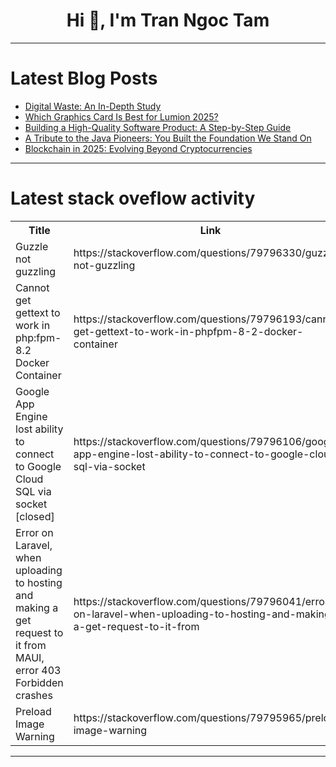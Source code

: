 <h1 align="center">Hi 👋, I'm Tran Ngoc Tam</h1>

---

# Latest Blog Posts 
<!-- BLOG-POST-LIST:START -->
- [Digital Waste: An In-Depth Study](https://dev.to/defremont/digital-waste-an-in-depth-study-4f92)
- [Which Graphics Card Is Best for Lumion 2025?](https://dev.to/irender_gpu_cloud/which-graphics-card-is-best-for-lumion-2025-1mja)
- [Building a High-Quality Software Product: A Step-by-Step Guide](https://dev.to/defremont/building-a-high-quality-software-product-a-step-by-step-guide-5ff2)
- [A Tribute to the Java Pioneers: You Built the Foundation We Stand On](https://dev.to/adamthedeveloper/a-tribute-to-the-java-pioneers-you-built-the-foundation-we-stand-on-1k30)
- [Blockchain in 2025: Evolving Beyond Cryptocurrencies](https://dev.to/defremont/blockchain-in-2025-evolving-beyond-cryptocurrencies-185m)
<!-- BLOG-POST-LIST:END -->

---

# Latest stack oveflow activity
<table>
  <tr><th>Title</th><th>Link</th></tr>
  <!-- STACKOVERFLOW:START --><tr><td>Guzzle not guzzling</td><td>https://stackoverflow.com/questions/79796330/guzzle-not-guzzling</td></tr><tr><td>Cannot get gettext to work in php:fpm-8.2 Docker Container</td><td>https://stackoverflow.com/questions/79796193/cannot-get-gettext-to-work-in-phpfpm-8-2-docker-container</td></tr><tr><td>Google App Engine lost ability to connect to Google Cloud SQL via socket [closed]</td><td>https://stackoverflow.com/questions/79796106/google-app-engine-lost-ability-to-connect-to-google-cloud-sql-via-socket</td></tr><tr><td>Error on Laravel, when uploading to hosting and making a get request to it from MAUI, error 403 Forbidden crashes</td><td>https://stackoverflow.com/questions/79796041/error-on-laravel-when-uploading-to-hosting-and-making-a-get-request-to-it-from</td></tr><tr><td>Preload Image Warning</td><td>https://stackoverflow.com/questions/79795965/preload-image-warning</td></tr><!-- STACKOVERFLOW:END -->
</table>

---


